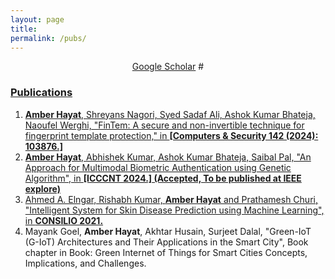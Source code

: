 ```yaml
---
layout: page
title: 
permalink: /pubs/
---
```


<p align="center">
  <a href="https://scholar.google.com/citations?hl=en&user=yRhmVjoAAAAJ">Google Scholar</a>
#<a href = "https://scholar.google.com/citations?hl=en&user=yRhmVjoAAAAJ"
</p>


### Publications
1. **Amber Hayat**, Shreyans Nagori, Syed Sadaf Ali, Ashok Kumar Bhateja, Naoufel Werghi, "FinTem: A secure and non-invertible technique for fingerprint template protection," in **[Computers & Security 142 (2024): 103876.]**
2. **Amber Hayat**, Abhishek Kumar, Ashok Kumar Bhateja, Saibal Pal, "An Approach for Multimodal Biometric Authentication using Genetic Algorithm", in **[ICCCNT 2024.] (Accepted, To be published at IEEE explore)**
3. Ahmed A. Elngar, Rishabh Kumar, **Amber Hayat** and Prathamesh Churi, "Intelligent System for Skin Disease Prediction using Machine Learning", in **[CONSILIO 2021.](https://iopscience.iop.org/article/10.1088/1742-6596/1998/1/012037/meta/)**
4. Mayank Goel, **Amber Hayat**, Akhtar Husain, Surjeet Dalal, "Green-IoT (G-IoT) Architectures and Their Applications in the Smart City", Book chapter in Book: Green Internet of Things for Smart Cities Concepts, Implications, and Challenges.

